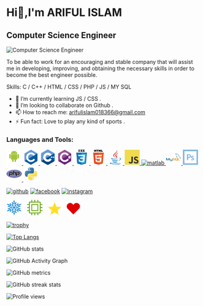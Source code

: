 # Hi👋,I'm ARIFUL ISLAM 
## Computer Science Engineer
![Computer Science Engineer](https://scontent.fdac151-1.fna.fbcdn.net/v/t39.30808-6/335899864_748226526821934_1878374304573688581_n.jpg?_nc_cat=105&ccb=1-7&_nc_sid=09cbfe&_nc_eui2=AeGU9Lk-86oFa1WQDPTKBJG77eH0J0vzNOvt4fQnS_M06zVpbw8n5-nv-1pjU7mCAGCBna9OQ8YgtQvCDwjXC_aA&_nc_ohc=ilRx34hCbXUAX8j4BDZ&_nc_ht=scontent.fdac151-1.fna&oh=00_AfBrHtBmmx0I-nL0Pc6hg3djrF1piBUu08XA3BrCJz8f9g&oe=6421B6E1)

To be able to work for an encouraging and stable company that will assist me in developing, improving, and obtaining the necessary skills in order to become the best engineer possible.


Skills:  C / C++ / HTML / CSS / PHP / JS / MY SQL

- 🌱 I’m currently learning JS / CSS . 
- 👯 I’m looking to collaborate on Github . 
- 📫 How to reach me: arifulislam018366@gmail.com 
- ⚡ Fun fact: Love to play any kind of sports . 

<h3 align="left">Languages and Tools:</h3>
<p align="left"> <a href="https://developer.android.com" target="_blank" rel="noreferrer"> <img src="https://raw.githubusercontent.com/devicons/devicon/master/icons/android/android-original-wordmark.svg" alt="android" width="40" height="40"/> </a> <a href="https://www.cprogramming.com/" target="_blank" rel="noreferrer"> <img src="https://raw.githubusercontent.com/devicons/devicon/master/icons/c/c-original.svg" alt="c" width="40" height="40"/> </a> <a href="https://www.w3schools.com/cpp/" target="_blank" rel="noreferrer"> <img src="https://raw.githubusercontent.com/devicons/devicon/master/icons/cplusplus/cplusplus-original.svg" alt="cplusplus" width="40" height="40"/> </a> <a href="https://www.w3schools.com/cs/" target="_blank" rel="noreferrer"> <img src="https://raw.githubusercontent.com/devicons/devicon/master/icons/csharp/csharp-original.svg" alt="csharp" width="40" height="40"/> </a> <a href="https://www.w3schools.com/css/" target="_blank" rel="noreferrer"> <img src="https://raw.githubusercontent.com/devicons/devicon/master/icons/css3/css3-original-wordmark.svg" alt="css3" width="40" height="40"/> </a> <a href="https://www.w3.org/html/" target="_blank" rel="noreferrer"> <img src="https://raw.githubusercontent.com/devicons/devicon/master/icons/html5/html5-original-wordmark.svg" alt="html5" width="40" height="40"/> </a> <a href="https://www.java.com" target="_blank" rel="noreferrer"> <img src="https://raw.githubusercontent.com/devicons/devicon/master/icons/java/java-original.svg" alt="java" width="40" height="40"/> </a> <a href="https://developer.mozilla.org/en-US/docs/Web/JavaScript" target="_blank" rel="noreferrer"> <img src="https://raw.githubusercontent.com/devicons/devicon/master/icons/javascript/javascript-original.svg" alt="javascript" width="40" height="40"/> </a> <a href="https://www.mathworks.com/" target="_blank" rel="noreferrer"> <img src="https://upload.wikimedia.org/wikipedia/commons/2/21/Matlab_Logo.png" alt="matlab" width="40" height="40"/> </a> <a href="https://www.mysql.com/" target="_blank" rel="noreferrer"> <img src="https://raw.githubusercontent.com/devicons/devicon/master/icons/mysql/mysql-original-wordmark.svg" alt="mysql" width="40" height="40"/> </a> <a href="https://www.photoshop.com/en" target="_blank" rel="noreferrer"> <img src="https://raw.githubusercontent.com/devicons/devicon/master/icons/photoshop/photoshop-line.svg" alt="photoshop" width="40" height="40"/> </a> <a href="https://www.php.net" target="_blank" rel="noreferrer"> <img src="https://raw.githubusercontent.com/devicons/devicon/master/icons/php/php-original.svg" alt="php" width="40" height="40"/> </a> <a href="https://www.python.org" target="_blank" rel="noreferrer"> <img src="https://raw.githubusercontent.com/devicons/devicon/master/icons/python/python-original.svg" alt="python" width="40" height="40"/> </a> </p>


[<img src='https://cdn.jsdelivr.net/npm/simple-icons@3.0.1/icons/github.svg' alt='github' height='40'>](https://github.com/Arifkhan1998)  [<img src='https://cdn.jsdelivr.net/npm/simple-icons@3.0.1/icons/facebook.svg' alt='facebook' height='40'>](https://www.facebook.com/profile.php?id=100004893436903&mibextid=ZbWKwL)  [<img src='https://cdn.jsdelivr.net/npm/simple-icons@3.0.1/icons/instagram.svg' alt='instagram' height='40'>](https://www.instagram.com/a_ri_f_k_ha_n/)  

<a href='https://archiveprogram.github.com/'><img src='https://raw.githubusercontent.com/acervenky/animated-github-badges/master/assets/acbadge.gif' width='40' height='40'></a> <a href='https://docs.github.com/en/developers'><img src='https://raw.githubusercontent.com/acervenky/animated-github-badges/master/assets/devbadge.gif' width='40' height='40'></a> <a href='https://stars.github.com/'><img src='https://raw.githubusercontent.com/acervenky/animated-github-badges/master/assets/starbadge.gif' width='35' height='35'></a> <a href='https://docs.github.com/en/github/supporting-the-open-source-community-with-github-sponsors'><img src='https://raw.githubusercontent.com/acervenky/animated-github-badges/master/assets/sponsorbadge.gif' width='35' height='35'></a> 

[![trophy](https://github-profile-trophy.vercel.app/?username=Arifkhan1998)](https://github.com/ryo-ma/github-profile-trophy)

[![Top Langs](https://github-readme-stats.vercel.app/api/top-langs/?username=Arifkhan1998)](https://github.com/anuraghazra/github-readme-stats)

![GitHub stats](https://github-readme-stats.vercel.app/api?username=Arifkhan1998&show_icons=true&count_private=true)  

![GitHub Activity Graph](https://activity-graph.herokuapp.com/graph?username=Arifkhan1998)  

![GitHub metrics](https://metrics.lecoq.io/Arifkhan1998)  

![GitHub streak stats](https://streak-stats.demolab.com/?user=Arifkhan1998)  

![Profile views](https://gpvc.arturio.dev/Arifkhan1998) 
